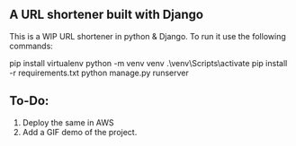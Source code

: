 ## A URL shortener built with Django

This is a WIP URL shortener in python & Django. To run it use the following commands:

pip install virtualenv
python -m venv venv
.\venv\Scripts\activate
pip install -r requirements.txt
python manage.py runserver

##  To-Do:

1. Deploy the same in AWS
2. Add a GIF demo of the project.
